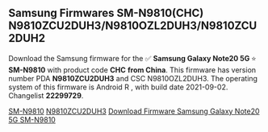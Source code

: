 <h2>Samsung Firmwares SM-N9810(CHC) N9810ZCU2DUH3/N9810OZL2DUH3/N9810ZCU2DUH2</h2>
Download the Samsung firmware for the ✅ <strong>Samsung Galaxy Note20 5G </strong> ⭐ <strong>SM-N9810</strong> with product code <strong>CHC</strong> <strong> from China</strong>. This firmware has version number PDA <strong>N9810ZCU2DUH3</strong> and CSC N9810OZL2DUH3. The operating system of this firmware is Android R , with build date 2021-09-02. Changelist <strong>22299729</strong>.


[SM-N9810](https://samfirm.shop/samsung/model/SM-N9810)
[N9810ZCU2DUH3](https://samfirm.shop/samsung/pda/N9810ZCU2DUH3)
[Download Firmware Samsung Galaxy Note20 5G SM-N9810](https://samfirm.shop/samsung/firmware/451155)
